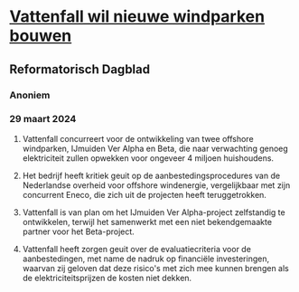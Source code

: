 # [Vattenfall wil nieuwe windparken bouwen](https://advance.lexis.com/api/document?collection=news&id=urn:contentItem:6BNK-X4P1-JCMB-C010-00000-00&context=1519360)
## Reformatorisch Dagblad
### Anoniem
### 29 maart 2024

1. Vattenfall concurreert voor de ontwikkeling van twee offshore windparken, IJmuiden Ver Alpha en Beta, die naar verwachting genoeg elektriciteit zullen opwekken voor ongeveer 4 miljoen huishoudens.

2. Het bedrijf heeft kritiek geuit op de aanbestedingsprocedures van de Nederlandse overheid voor offshore windenergie, vergelijkbaar met zijn concurrent Eneco, die zich uit de projecten heeft teruggetrokken.

3. Vattenfall is van plan om het IJmuiden Ver Alpha-project zelfstandig te ontwikkelen, terwijl het samenwerkt met een niet bekendgemaakte partner voor het Beta-project.

4. Vattenfall heeft zorgen geuit over de evaluatiecriteria voor de aanbestedingen, met name de nadruk op financiële investeringen, waarvan zij geloven dat deze risico's met zich mee kunnen brengen als de elektriciteitsprijzen de kosten niet dekken.